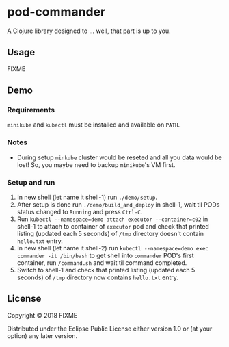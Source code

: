 # pod-commander

A Clojure library designed to ... well, that part is up to you.

## Usage

FIXME

## Demo
### Requirements

`minikube` and `kubectl` must be installed and available on `PATH`.

### Notes
* During setup `minkube` cluster would be reseted and all you data would be lost! So, you maybe need to backup `minikube`'s VM first.

### Setup and run

1. In new shell (let name it shell-1) run `./demo/setup`.
2. After setup is done run `./demo/build_and_deploy` in shell-1, wait til PODs status changed to `Running` and press `Ctrl-C`.
3. Run `kubectl --namespace=demo attach executor --container=c02` in shell-1 to attach to container of `executor` pod and check that printed listing (updated each 5 seconds) of `/tmp` directory doesn't contain `hello.txt` entry.
4. In new shell (let name it shell-2) run `kubectl --namespace=demo exec commander -it /bin/bash` to get shell into `commander` POD's first container, run `/command.sh` and wait til command completed.
5. Switch to shell-1 and check that printed listing (updated each 5 seconds) of `/tmp` directory now contains `hello.txt` entry.

## License

Copyright © 2018 FIXME

Distributed under the Eclipse Public License either version 1.0 or (at
your option) any later version.
